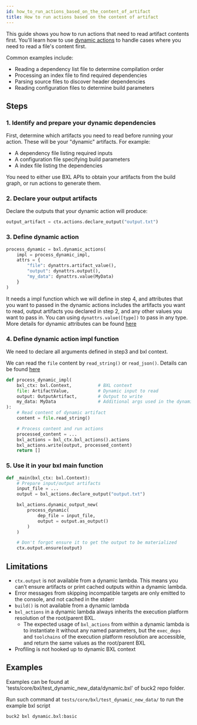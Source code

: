 ```yaml
---
id: how_to_run_actions_based_on_the_content_of_artifact
title: How to run actions based on the content of artifact
---
```


This guide shows you how to run actions that need to read artifact contents
first. You'll learn how to use
[dynamic actions](../../../rule_authors/dynamic_dependencies) to handle cases
where you need to read a file's content first.

Common examples include:

- Reading a dependency list file to determine compilation order
- Processing an index file to find required dependencies
- Parsing source files to discover header dependencies
- Reading configuration files to determine build parameters

## Steps

### 1. Identify and prepare your dynamic dependencies

First, determine which artifacts you need to read before running your action.
These will be your "dynamic" artifacts. For example:

- A dependency file listing required inputs
- A configuration file specifying build parameters
- A index file listing the dependencies

You need to either use BXL APIs to obtain your artifacts from the build graph,
or run actions to generate them.

### 2. Declare your output artifacts

Declare the outputs that your dynamic action will produce:

```python
output_artifact = ctx.actions.declare_output("output.txt")
```

### 3. Define dynamic action

```python
process_dynamic = bxl.dynamic_actions(
    impl = process_dynamic_impl,
    attrs = {
        "file": dynattrs.artifact_value(),
        "output": dynattrs.output(),
        "my_data": dynattrs.value(MyData)
    }
)
```

It needs a impl function which we will define in step 4, and attributes that you
want to passed in the dynamic actions includes the artifacts you want to read,
output artifacts you declared in step 2, and any other values you want to pass
in. You can using `dynattrs.value([type])` to pass in any type. More details for
dynamic attributes can be found [here](../../../api/build/dynattrs)

### 4. Define dynamic action impl function

We need to declare all arguments defined in step3 and bxl context.

We can read the `file` content by `read_string()` or `read_json()`. Details can
be found [here](../../../api/build/ArtifactValue/)

```python
def process_dynamic_impl(
    bxl_ctx: bxl.Context,          # BXL context
    file: ArtifactValue,           # Dynamic input to read
    output: OutputArtifact,        # Output to write
    my_data: MyData                # Additional args used in the dynamic action
):
    # Read content of dynamic artifact
    content = file.read_string()

    # Process content and run actions
    processed_content = ...
    bxl_actions = bxl_ctx.bxl_actions().actions
    bxl_actions.write(output, processed_content)
    return []
```

### 5. Use it in your bxl main function

```python
def _main(bxl_ctx: bxl.Context):
    # Prepare input/output artifacts
    input_file = ...
    output = bxl_actions.declare_output("output.txt")

    bxl_actions.dynamic_output_new(
        process_dynamic(
            dep_file = input_file,
            output = output.as_output()
        )
    )

    # Don't forgot ensure it to get the output to be materialized
    ctx.output.ensure(output)
```

## Limitations

- `ctx.output` is not available from a dynamic lambda. This means you can’t
  ensure artifacts or print cached outputs within a dynamic lambda.
- Error messages from skipping incompatible targets are only emitted to the
  console, and not cached in the stderr
- `build()` is not available from a dynamic lambda
- `bxl_actions` in a dynamic lambda always inherits the execution platform
  resolution of the root/parent BXL.
  - The expected usage of `bxl_actions` from within a dynamic lambda is to
    instantiate it without any named parameters, but the `exec_deps` and
    `toolchains` of the execution platform resolution are accessible, and return
    the same values as the root/parent BXL
- Profiling is not hooked up to dynamic BXL context

## Examples

Examples can be found at 'tests/core/bxl/test_dynamic_new_data/dynamic.bxl' of
buck2 repo folder.

Run such command at `tests/core/bxl/test_dynamic_new_data/` to run the example
bxl script

```sh
buck2 bxl dynamic.bxl:basic
```
